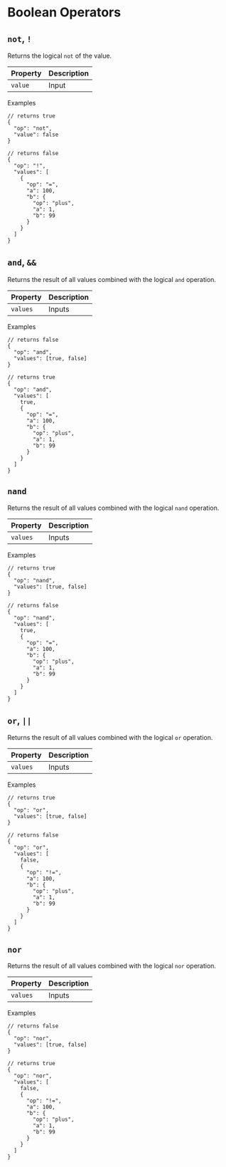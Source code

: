 # Boolean Operators

## `not`, `!`

Returns the logical `not` of the value.

| Property | Description |
| -------- | ----------- |
| `value`  | Input       |

Examples

```jsonc
// returns true
{
  "op": "not",
  "value": false
}
```

```jsonc
// returns false
{
  "op": "!",
  "values": [
    {
      "op": "=",
      "a": 100,
      "b": {
        "op": "plus",
        "a": 1,
        "b": 99
      }
    }
  ]
}
```

## `and`, `&&`

Returns the result of all values combined with the logical `and` operation.

| Property | Description |
| -------- | ----------- |
| `values` | Inputs      |

Examples

```jsonc
// returns false
{
  "op": "and",
  "values": [true, false]
}
```

```jsonc
// returns true
{
  "op": "and",
  "values": [
    true,
    {
      "op": "=",
      "a": 100,
      "b": {
        "op": "plus",
        "a": 1,
        "b": 99
      }
    }
  ]
}
```

## `nand`

Returns the result of all values combined with the logical `nand` operation.

| Property | Description |
| -------- | ----------- |
| `values` | Inputs      |

Examples

```jsonc
// returns true
{
  "op": "nand",
  "values": [true, false]
}
```

```jsonc
// returns false
{
  "op": "nand",
  "values": [
    true,
    {
      "op": "=",
      "a": 100,
      "b": {
        "op": "plus",
        "a": 1,
        "b": 99
      }
    }
  ]
}
```

## `or`, `||`

Returns the result of all values combined with the logical `or` operation.

| Property | Description |
| -------- | ----------- |
| `values` | Inputs      |

Examples

```jsonc
// returns true
{
  "op": "or",
  "values": [true, false]
}
```

```jsonc
// returns false
{
  "op": "or",
  "values": [
    false,
    {
      "op": "!=",
      "a": 100,
      "b": {
        "op": "plus",
        "a": 1,
        "b": 99
      }
    }
  ]
}
```

## `nor`

Returns the result of all values combined with the logical `nor` operation.

| Property | Description |
| -------- | ----------- |
| `values` | Inputs      |

Examples

```jsonc
// returns false
{
  "op": "nor",
  "values": [true, false]
}
```

```jsonc
// returns true
{
  "op": "nor",
  "values": [
    false,
    {
      "op": "!=",
      "a": 100,
      "b": {
        "op": "plus",
        "a": 1,
        "b": 99
      }
    }
  ]
}
```
